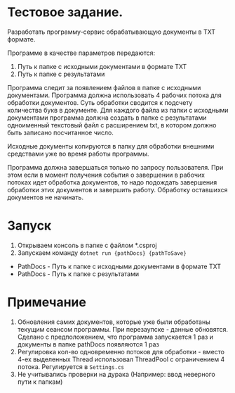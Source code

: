 # Тестовое задание.
Разработать программу-сервис обрабатывающую документы в TXT формате.

Программе в качестве параметров передаются:
1.	Путь к папке с исходными документами в формате TXT
2.	Путь к папке с результатами

Программа следит за появлением файлов в папке с исходными документами. Программа должна использовать 4 рабочих потока для обработки документов. Суть обработки сводится к подсчету количества букв в документе. Для каждого файла из папки с исходными документами программа должна создать  в папке с результатами одноименный текстовый файл с расширением txt, в котором должно быть записано посчитанное число.

Исходные документы копируются в папку для обработки внешними средствами уже во время работы программы. 

Программа должна завершаться только по запросу пользователя. При этом если в момент получения события о завершении в рабочих потоках идет обработка документов, то надо подождать завершения обработки этих документов и завершить работу. Обработку оставшихся документов не начинать.

# Запуск

1. Открываем консоль в папке с файлом *.csproj
2. Запускаем команду ```dotnet run {pathDocs} {pathToSave}```

* PathDocs - Путь к папке с исходными документами в формате TXT
* PathDocs - Путь к папке с результатами

# Примечание
1. Обновления самих документов, которые уже были обработаны текущим сеансом программы. При перезаупске - данные обновятся. Сделано с предположением, что программа запускается 1 раз и документы в папке pathDocs появляются 1 раз
2. Регулировка кол-во одновременно потоков для обработки - вместо 4-ех выделенных Thread использовал ThreadPool с ограничением 4 потока. Регулируется в ```Settings.cs```
3. Не учитывались проверки на дурака (Например: ввод неверного пути к папкам)
